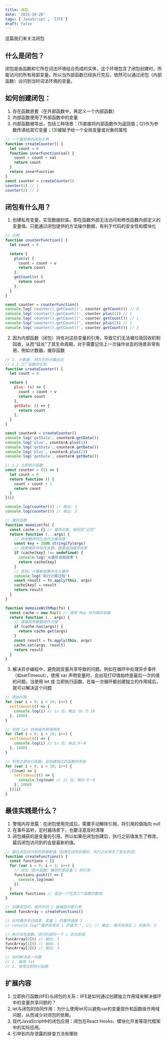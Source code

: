 ```yaml
---
title: 闭包
date: '2025-10-20'
tags: ['JavaScript', 'IIFE']
draft: false
---
```


这篇我们来关注闭包

## 什么是闭包？

闭包是由函数和它所在词法环境组合而成的实体，这个环境包含了闭包创建时，所能访问的所有局部变量。所以当外部函数已经执行完后，依然可以通过闭包（内部函数）访问到当时词法环境的变量。

## 如何创建闭包：

1. 存在函数嵌套（在外部函数中，再定义一个内部函数）
2. 内部函数使用了外部函数中的变量
3. 内部函数被导出，包括三种场景：(1)直接将内部函数作为返回值；(2)作为参数传递给其它变量；(3)被赋予给一个全局变量或对象的属性

```js
// 一个最简单的闭包示例
function createCounter() {
  let count = 0
  function innerFunction(val) {
    count = count + val
    return count
  }
  return innerFunction
}
const counter = createCounter()
counter(1) // 1
counter(2) // 3
```

## 闭包有什么用？

1. 创建私有变量，实现数据封装。即在函数外部无法访问和修改函数内部定义的变量值，只能通过闭包提供的方法操作数据，有利于代码的安全性和模块化

```js
// 示例
function counterFunction() {
  let count = 0

  return {
    plus(v) {
      count = count + v
      return count
    },
    getCount(v) {
      return count
    },
  }
}

const counter = counterFunction()
console.log('counter().getCount()', counter.getCount()) // 0
console.log('counter().getCount()', counter.plus(1)) // 1
console.log('counter().getCount()', counter.getCount()) // 1
console.log('counter().getCount()', counter.plus(2)) // 3
console.log('counter().getCount()', counter.getCount()) // 3
```

2. 因为内部函数（闭包）持有对这些变量的引用，导致它们无法被垃圾回收机制回收，从而“延长”了其生命周期，对于需要记住上一次操作状态的场景非常有用，例如计数器，缓存函数

```js
// 1. 计数器--持久化的计数状态
// 1.1 工厂函数的实现
function createCounter() {
  let count = 0

  return {
    plus: (v) => {
      count = count + v
      return count
    },
    getData: () => {
      return count
    },
  }
}

const counterA = createCounter()
console.log('getData', counterA.getData())
console.log('plus', counterA.plus(1))
console.log('getData', counterA.getData())
console.log('plus', counterA.plus(2))
console.log('getData', counterA.getData())

// 1.2 立即执行函数
const counter = (() => {
  let count = 0
  return function () {
    count = count + 1
    return count
  }
})()

console.log(counter()) // 输出: 1
console.log(counter()) // 输出: 2
```

```js
// 缓存函数
function memoize(fn) {
  const cache = {} // 缓存对象，被闭包“记住”
  return function (...args) {
    // 将参数序列化后作为缓存键
    const key = JSON.stringify(args)
    // 如果缓存中存在该键，直接返回缓存结果
    if (cache[key] !== undefined) {
      console.log('从缓存读取结果')
      return cache[key]
    }
    // 否则，计算新结果并存入缓存
    console.log('执行计算过程')
    const result = fn.apply(this, args)
    cache[key] = result
    return result
  }
}

function memoizeWithMap(fn) {
  const cache = new Map() // 使用 Map 作为缓存容器
  return function (...args) {
    // 直接将参数数组作为键
    if (cache.has(args)) {
      return cache.get(args)
    }
    const result = fn.apply(this, args)
    cache.set(args, result)
    return result
  }
}
```

3. 解决异步编程中，避免因变量共享导致的问题。例如在循环中处理异步事件（如setTimeout），使用 var 声明变量时，会出现打印值始终是最后一次的值的问题。当使用 let 或 立即执行函数，在每一次循环都创建独立的作用域后，就可以解决这个问题

```js
// 原始问题
for (var i = 0; i < 10; i++) {
  setTimeout(() => {
    console.log(i) // 1s 后，输出 10 次 10
  }, 1000)
}

// 利用 let 的块级作用域特性
for (let i = 0; i < 10; i++) {
  setTimeout(() => {
    console.log(i) // 1s 后，输出 0～9
  }, 1000)
}

// 利用立即执行函数，会创建独立的函数作用域
for (var i = 0; i < 10; i++) {
  ;((num) => {
    setTimeout(() => {
      console.log(num) // 1s 后，输出 0～9
    }, 1000)
  })(i)
}
```

## 最佳实践是什么？

1. 警惕内存泄露：在闭包使用完成后，需要手动解除引用，将引用的值指向 null
2. 在事件监听，定时器场景下，也要注意及时清理
3. 闭包捕获的是变量的引用，所以如果在闭包创建后，执行之前值发生了修改，最后闭包访问到的会是最新的值。

```js
// 最后闭包访问到的是最新值（如果在闭包创建后，执行之前发生了变化的话）
function createFunctions() {
  const functions = []
  for (var i = 0; i < 3; i++) {
    // 闭包（箭头函数）捕获的是变量 i 的引用
    functions.push(() => {
      console.log(num)
    })
  }
  return functions // 返回一个包含三个函数的数组
}

// 创建闭包时，循环中的 i 被捕获的是引用
const funcArray = createFunctions()

// 此时循环早已结束，变量 i 的最终值是 3
// console.log("循环结束后 i 的值为:", i); // 输出: 循环结束后 i 的值为: 3

// 执行闭包函数，访问的是同一个 i 的当前值
funcArray[0]() // 输出: 3
funcArray[1]() // 输出: 3
funcArray[2]() // 输出: 3

// 如何解决这一问题
// 1. 换用 let
// 2. 使用立即执行函数
```

## 扩展内容

1. 立即执行函数(IIFE)与闭包的关系​：IIFE是如何通过创建独立作用域来解决循环中的变量共享问题的？
2. let与闭包的协同作用​：为什么使用let可以避免var的变量提升和函数级作用域问题，从而减少对闭包的依赖。
3. 现代JavaScript中的闭包应用​：闭包在React Hooks、模块化开发等现代框架中的实际应用。
4. 引申到内存泄露的排查方法有哪些
